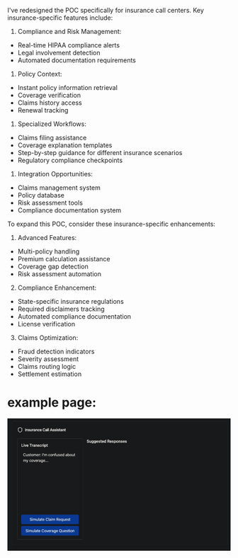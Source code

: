 


I've redesigned the POC specifically for insurance call centers. Key insurance-specific features include:

1. Compliance and Risk Management:
- Real-time HIPAA compliance alerts
- Legal involvement detection
- Automated documentation requirements

1. Policy Context:
- Instant policy information retrieval
- Coverage verification
- Claims history access
- Renewal tracking

1. Specialized Workflows:
- Claims filing assistance
- Coverage explanation templates
- Step-by-step guidance for different insurance scenarios
- Regulatory compliance checkpoints

1. Integration Opportunities:
- Claims management system
- Policy database
- Risk assessment tools
- Compliance documentation system

To expand this POC, consider these insurance-specific enhancements:

1. Advanced Features:
- Multi-policy handling
- Premium calculation assistance
- Coverage gap detection
- Risk assessment automation

2. Compliance Enhancement:
- State-specific insurance regulations
- Required disclaimers tracking
- Automated compliance documentation
- License verification

3. Claims Optimization:
- Fraud detection indicators
- Severity assessment
- Claims routing logic
- Settlement estimation

# example page:
![Insurance Call Center POC](call-center01.jpg)

